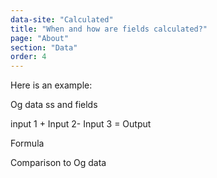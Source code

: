 ```yaml
---
data-site: "Calculated"
title: "When and how are fields calculated?"
page: "About"
section: "Data"
order: 4
---
```

Here is an example:



Og data ss and fields



input 1 + Input 2- Input 3 = Output

Formula



Comparison to Og data